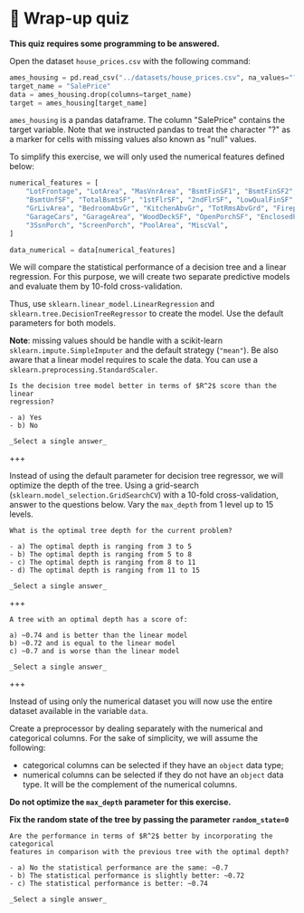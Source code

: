 # 🏁 Wrap-up quiz

**This quiz requires some programming to be answered.**

Open the dataset `house_prices.csv` with the following command:

```python
ames_housing = pd.read_csv("../datasets/house_prices.csv", na_values="?")
target_name = "SalePrice"
data = ames_housing.drop(columns=target_name)
target = ames_housing[target_name]
```

`ames_housing` is a pandas dataframe. The column "SalePrice" contains the
target variable. Note that we instructed pandas to treat the character "?" as a
marker for cells with missing values also known as "null" values.

To simplify this exercise, we will only used the numerical features defined
below:

```python
numerical_features = [
    "LotFrontage", "LotArea", "MasVnrArea", "BsmtFinSF1", "BsmtFinSF2",
    "BsmtUnfSF", "TotalBsmtSF", "1stFlrSF", "2ndFlrSF", "LowQualFinSF",
    "GrLivArea", "BedroomAbvGr", "KitchenAbvGr", "TotRmsAbvGrd", "Fireplaces",
    "GarageCars", "GarageArea", "WoodDeckSF", "OpenPorchSF", "EnclosedPorch",
    "3SsnPorch", "ScreenPorch", "PoolArea", "MiscVal",
]

data_numerical = data[numerical_features]
```

We will compare the statistical performance of a decision tree and a linear
regression. For this purpose, we will create two separate predictive models
and evaluate them by 10-fold cross-validation.

Thus, use `sklearn.linear_model.LinearRegression` and
`sklearn.tree.DecisionTreeRegressor` to create the model. Use the default
parameters for both models.

**Note**: missing values should be handle with a scikit-learn
`sklearn.impute.SimpleImputer` and the default strategy (`"mean"`). Be also
aware that a linear model requires to scale the data. You can use a
`sklearn.preprocessing.StandardScaler`.

```{admonition} Question
Is the decision tree model better in terms of $R^2$ score than the linear
regression?

- a) Yes
- b) No

_Select a single answer_
```

+++

Instead of using the default parameter for decision tree regressor, we will
optimize the depth of the tree. Using a grid-search
(`sklearn.model_selection.GridSearchCV`) with a 10-fold cross-validation,
answer to the questions below. Vary the `max_depth` from 1
level up to 15 levels.

```{admonition} Question
What is the optimal tree depth for the current problem?

- a) The optimal depth is ranging from 3 to 5
- b) The optimal depth is ranging from 5 to 8
- c) The optimal depth is ranging from 8 to 11
- d) The optimal depth is ranging from 11 to 15

_Select a single answer_
```

+++

```{admonition} Question
A tree with an optimal depth has a score of:

a) ~0.74 and is better than the linear model
b) ~0.72 and is equal to the linear model
c) ~0.7 and is worse than the linear model

_Select a single answer_
```

+++

Instead of using only the numerical dataset you will now use the entire
dataset available in the variable `data`.

Create a preprocessor by dealing separately with the numerical and categorical
columns. For the sake of simplicity, we will assume the following:

* categorical columns can be selected if they have an `object` data type;
* numerical columns can be selected if they do not have an `object` data type.
  It will be the complement of the numerical columns.

**Do not optimize the `max_depth` parameter for this exercise.**

**Fix the random state of the tree by passing the parameter `random_state=0`**

```{admonition} Question
Are the performance in terms of $R^2$ better by incorporating the categorical
features in comparison with the previous tree with the optimal depth?

- a) No the statistical performance are the same: ~0.7
- b) The statistical performance is slightly better: ~0.72
- c) The statistical performance is better: ~0.74

_Select a single answer_
```
